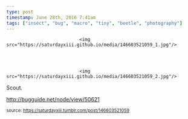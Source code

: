 ```yaml
---
type: post
timestamp: June 28th, 2016 7:41am
tags: ["insect", "bug", "macro", "tiny", "beetle", "photography"]
---
```



                               <img src="https://saturdayxiii.github.io/media/146603521059_1.jpg"/>
                           

                                                                                                                           

                               <img src="https://saturdayxiii.github.io/media/146603521059_2.jpg"/>
                           

                                                                                                                      
Scout.

<a href="http://bugguide.net/node/view/50621" target="_blank">http://bugguide.net/node/view/50621</a><br/>
 
                                    
                
                
                
                
                                
<small>source: https://saturdayxiii.tumblr.com/post/146603521059</small>
